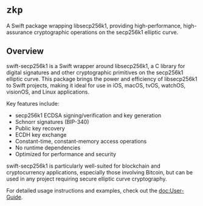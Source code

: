 # ``zkp``

A Swift package wrapping libsecp256k1, providing high-performance, high-assurance cryptographic operations on the secp256k1 elliptic curve.

## Overview

swift-secp256k1 is a Swift wrapper around libsecp256k1, a C library for digital signatures and other cryptographic primitives on the secp256k1 elliptic curve. This package brings the power and efficiency of libsecp256k1 to Swift projects, making it ideal for use in iOS, macOS, tvOS, watchOS, visionOS, and Linux applications.

Key features include:

- secp256k1 ECDSA signing/verification and key generation
- Schnorr signatures (BIP-340)
- Public key recovery
- ECDH key exchange
- Constant-time, constant-memory access operations
- No runtime dependencies
- Optimized for performance and security

swift-secp256k1 is particularly well-suited for blockchain and cryptocurrency applications, especially those involving Bitcoin, but can be used in any project requiring secure elliptic curve cryptography.

For detailed usage instructions and examples, check out the <doc:User-Guide>.